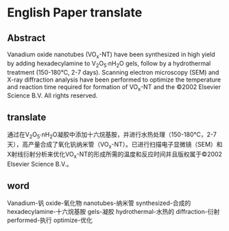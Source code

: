 # English Paper translate

## Abstract

Vanadium oxide nanotubes (VO<sub>x</sub>-NT) have been synthesized in high yield by adding hexadecylamine to V<sub>2</sub>O<sub>5</sub>∙nH<sub>2</sub>O gels, follow by a hydrothermal treatment (150-180℃, 2-7 days). Scanning electron microscopy (SEM) and X-ray diffraction analysis have been performed to optimize the temperature and reaction time required for formation of VO<sub>x</sub>-NT and the ©2002 Elsevier Science B.V. All rights reserved.

## translate

通过在V<sub>2</sub>O<sub>5</sub>∙nH<sub>2</sub>O凝胶中添加十六烷基胺，并进行水热处理（150-180℃，2-7天），高产量合成了氧化钒纳米管（VO<sub>x</sub>-NT）。已进行扫描电子显微镜（SEM）和X射线衍射分析来优化VO<sub>x</sub>-NT的形成所需的温度和反应时间并且版权属于©2002 Elsevier Science B.V.。

## word
Vanadium-钒 oxide-氧化物 nanotubes-纳米管 synthesized-合成的 hexadecylamine-十六烷基胺 gels-凝胶 hydrothermal-水热的 diffraction-衍射 performed-执行 optimize-优化